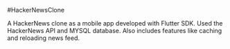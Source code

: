 #HackerNewsClone 


A HackerNews clone as a mobile app developed with Flutter SDK. Used the HackerNews API and MYSQL database. Also includes features like caching and reloading news feed.
